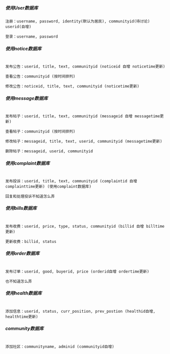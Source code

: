 ##### 使用User数据库
```
注册：username, password, identity(默认为居民), communityid(待讨论) userid(自增)

登录：username, password
```



##### 使用notice数据库
```

发布公告：userid, title, text, communityid (noticeid 自增 noticetime更新) 

查看公告：communityid (按时间排列)

修改公告：noticeid, title, text, communityid (noticetime更新)
```



##### 使用message数据库
```

发布帖子：userid, title, text, communityid (messageid 自增 messagetime更新) 

查看帖子：communityid (按时间排列)

修改帖子：messageid, title, text, userid, communityid (messagetime更新)

删除帖子：messageid, userid, communityid
```


##### 使用complaint数据库
```

发布投诉：userid, title, text, communityid (complaintid 自增 complainttime更新) (使用complaint数据库)

回复和处理投诉不知道怎么弄
```


##### 使用bills数据库
```

发布收费：userid, price, type, status, communityid (billid 自增 billtime更新)

更新收费：billid, status
```


##### 使用order数据库
```

发布订单：userid, good, buyerid, price (orderid自增 ordertime更新)

也不知道怎么弄
```



##### 使用health数据库
```

添加信息：userid, status, curr_position, prev_postion (healthid自增, healthtime更新)
```


##### community数据库
```

添加社区：communityname, adminid (communityid自增)
```
